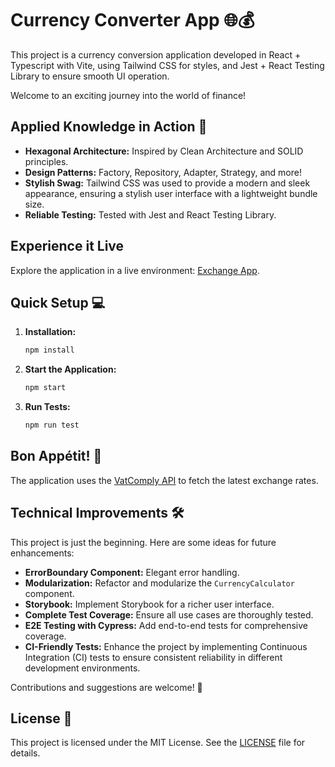 # Currency Converter App 🌐💰

This project is a currency conversion application developed in React + Typescript with Vite, using Tailwind CSS for styles, and Jest + React Testing Library to ensure smooth UI operation.

Welcome to an exciting journey into the world of finance!

## Applied Knowledge in Action 🚀

- **Hexagonal Architecture:** Inspired by Clean Architecture and SOLID principles.
- **Design Patterns:** Factory, Repository, Adapter, Strategy, and more!
- **Stylish Swag:** Tailwind CSS was used to provide a modern and sleek appearance, ensuring a stylish user interface with a lightweight bundle size.
- **Reliable Testing:** Tested with Jest and React Testing Library.

## Experience it Live

Explore the application in a live environment: [Exchange App](https://exchange-app-mu.vercel.app/).

## Quick Setup 💻

1. **Installation:**

   ```bash
   npm install
   ```

2. **Start the Application:**

   ```bash
   npm start
   ```

3. **Run Tests:**

   ```bash
   npm run test
   ```

## Bon Appétit! 🌮

The application uses the [VatComply API](https://www.vatcomply.com/documentation) to fetch the latest exchange rates.

## Technical Improvements 🛠️

This project is just the beginning. Here are some ideas for future enhancements:

- **ErrorBoundary Component:** Elegant error handling.
- **Modularization:** Refactor and modularize the `CurrencyCalculator` component.
- **Storybook:** Implement Storybook for a richer user interface.
- **Complete Test Coverage:** Ensure all use cases are thoroughly tested.
- **E2E Testing with Cypress:** Add end-to-end tests for comprehensive coverage.
- **CI-Friendly Tests:** Enhance the project by implementing Continuous Integration (CI) tests to ensure consistent reliability in different development environments.

Contributions and suggestions are welcome! 🎉

## License 📄

This project is licensed under the MIT License. See the [LICENSE](LICENSE) file for details.

